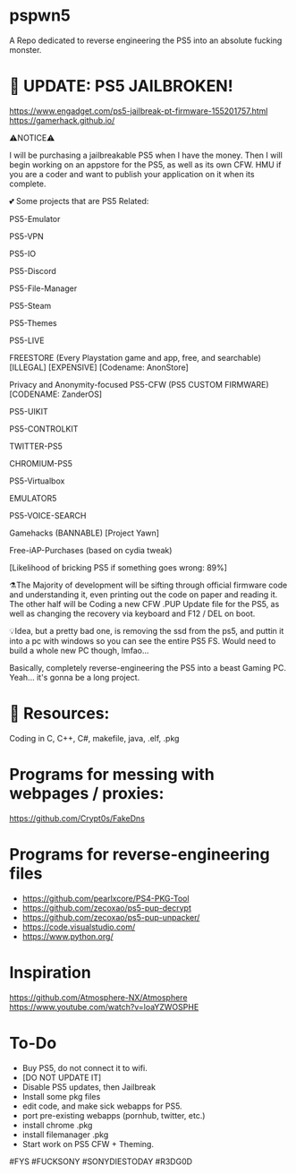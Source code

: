 # pspwn5
A Repo dedicated to reverse engineering the PS5 into an absolute fucking monster.

# 🍻 UPDATE: PS5 JAILBROKEN!
https://www.engadget.com/ps5-jailbreak-pt-firmware-155201757.html
https://gamerhack.github.io/

⚠️NOTICE⚠️

I will be purchasing a jailbreakable PS5 when I have the money. Then I will begin working on an appstore for the PS5, as well as its own CFW. HMU if you are a coder and want to publish your application on it when its complete. 

💕 Some projects that are PS5 Related:

PS5-Emulator

PS5-VPN

PS5-IO

PS5-Discord

PS5-File-Manager

PS5-Steam

PS5-Themes

PS5-LIVE

FREESTORE (Every Playstation game and app, free, and searchable) [ILLEGAL] [EXPENSIVE] [Codename: AnonStore]

Privacy and Anonymity-focused PS5-CFW (PS5 CUSTOM FIRMWARE) [CODENAME: ZanderOS]

PS5-UIKIT

PS5-CONTROLKIT

TWITTER-PS5

CHROMIUM-PS5

PS5-Virtualbox

EMULATOR5

PS5-VOICE-SEARCH

Gamehacks (BANNABLE) [Project Yawn]

Free-iAP-Purchases (based on cydia tweak)

[Likelihood of bricking PS5 if something goes wrong: 89%]

⚗️The Majority of development will be sifting through official firmware code and understanding it, even printing out the code on paper and reading it. The other half will be Coding a new CFW .PUP Update file for the PS5, as well as changing the recovery via keyboard and F12 / DEL on boot.

💡Idea, but a pretty bad one, is removing the ssd from the ps5, and puttin it into a pc with windows so you can see the entire PS5 FS. Would need to build a whole new PC though, lmfao...


Basically, completely reverse-engineering the PS5 into a beast Gaming PC.
Yeah... it's gonna be a long project.


# 📖 Resources:
Coding in C, C++, C#, makefile, java, .elf, .pkg


# Programs for messing with webpages / proxies:
https://github.com/Crypt0s/FakeDns


# Programs for reverse-engineering files
- https://github.com/pearlxcore/PS4-PKG-Tool
- https://github.com/zecoxao/ps5-pup-decrypt
- https://github.com/zecoxao/ps5-pup-unpacker/
- https://code.visualstudio.com/
- https://www.python.org/


# Inspiration
https://github.com/Atmosphere-NX/Atmosphere
https://www.youtube.com/watch?v=loaYZWOSPHE


# To-Do
- Buy PS5, do not connect it to wifi.
- [DO NOT UPDATE IT]
- Disable PS5 updates, then Jailbreak
- Install some pkg files
- edit code, and make sick webapps for PS5.
- port pre-existing webapps (pornhub, twitter, etc.)
- install chrome .pkg
- install filemanager .pkg
- Start work on PS5 CFW + Theming.


#FYS #FUCKSONY #SONYDIESTODAY #R3DG0D
